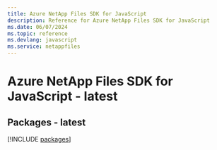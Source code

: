 ```yaml
---
title: Azure NetApp Files SDK for JavaScript
description: Reference for Azure NetApp Files SDK for JavaScript
ms.date: 06/07/2024
ms.topic: reference
ms.devlang: javascript
ms.service: netappfiles
---
```

# Azure NetApp Files SDK for JavaScript - latest
## Packages - latest
[!INCLUDE [packages](netapp-files-index.md)]